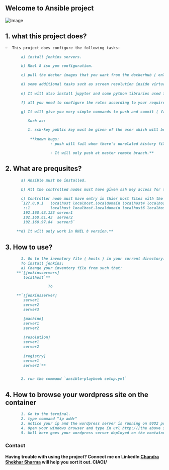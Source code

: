 ## Welcome to Ansible project

![Image](https://github.com/Chandrashekhars816/ansible-projects/blob/master/icons/ansible.png)

## 1. what this project does?
```markdown
~  This project does configure the following tasks:

       a) install jenkins servers.

       b) Rhel 8 iso yum configuration.

       c) pull the docker images that you want from the dockerhub ( only those that don't require you to login ).

       d) some additional tasks such as screen resolution inside virtualbox vm of rhel 8.
 
       e) It will also install jupyter and some python libraries used for machine learning projects.

       f) all you need to configure the roles according to your requirements.

       g) It will give you very simple commands to push and commit ( fast commit ) all you need is to configure some things for these commands to work easily.

          Such as: 

          1. ssh-key public key must be given of the user which will be used for pushing and pulling as well as commiting as 'fast commit'
             
           **known bugs:
                    - push will fail when there's unrelated history files on the remote repo.

                    - It will only push at master remote branch.**
```
## 2. What are prequsites?
```markdown
       a) Ansible must be installed.
      
       b) All the controlled nodes must have given ssh key access for login and don't require the passwords.

       c) Controller node must have entry in thier host files with the alias for the remote nodes as the file is at /etc/hosts and entry should be like:
       `127.0.0.1   localhost localhost.localdomain localhost4 localhost4.localdomain4
        ::1         localhost localhost.localdomain localhost6 localhost6.localdomain6
        192.168.43.128 server1
        192.168.81.43  server2
        192.168.97.84  server3`
      
     **d) It will only work in RHEL 8 version.**
```
## 3. How to use?
```markdown
       1. Go to the inventory file ( hosts ) in your current directory:         
       To install jenkins: 
       a) Change your inventory file from such that:
     **`[jenkinsservers]
        localhost`**

                   To

     **`[jenkinsserver]
        server1
        server2
        server3

        [machine]
        server1
        server2
        
        [resolution]
        server1
        server2
       
        [registry]
        server1
        server2`**


       2. run the command `ansible-playbook setup.yml`
```
## 4. How to browse your wordpress site on the container

```markdown
       1. Go to the terminal.
       2. type command "ip addr"
       3. notice your ip and the wordpress server is running on 8082 port.
       4. Open your windows browser and type in url http://[the above step i.p.]:8082 
       5. Well here goes your wordpress server deployed on the container
```

### Contact

**Having trouble with using the project? Connect me on LinkedIn [Chandra Shekhar Sharma](https://www.linkedin.com/in/chandra-shekhar-s-a76b37158/) will help you sort it out. CIAO)/**
